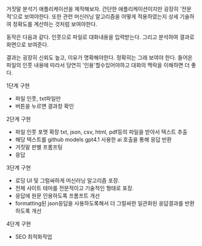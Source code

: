 거짓말 분석기 애플리케이션을 제작해보자.
간단한 애플리케이션이지만 굉장히 '전문적'으로 보여야한다.
또한 관련 머신러닝 알고리즘을 어떻게 적용하였는지 상세 기술하여 정확도를 계산하는 것처럼 보여야한다.

동작은 다음과 같다. 인풋으로 파일로 대화내용을 입력받는다.
그리고 분석하여 결과로 화면으로 보여준다.

결과는 굉장히 신뢰도 높고, 이유가 명확해야한다. 정확히는 그래 보여야 한다.
들어온 파일의 인풋 내용에 따라서 당연히 '인용'할수있어야하고 대화의 맥락을 이해하면 더 좋다.

1단계 구현

- 파일 인풋, txt파일만
- 버튼을 누르면 결과창 확인

2단계 구현

- 파일 인풋 포맷 확장 txt, json, csv, html, pdf등의 파일을 받아서 텍스트 추출
- 해당 텍스트를 github models gpt4.1 사용한 ai 호출을 통해 응답 반환
- 거짓말 판별 프롬프팅
- 응답

3단계 구현

- 로딩 UI 및 그럴싸하게 머신러닝 알고리즘 포장.
- 전체 사이트 테마를 전문적이고 기술적인 형태로 포장.
- 응답에 원문 인용하도록 프롬프트 개선
- formatting된 json응답을 사용하도록해서 더 그럴싸한 일관화된 응답결과를 반환하도록 개선

4단계 구현

- SEO 최적화작업
